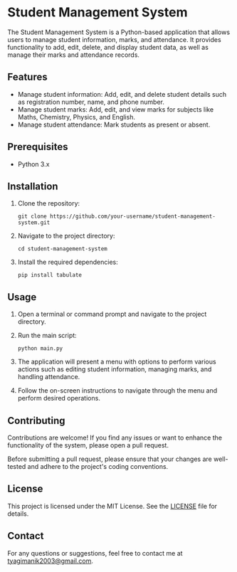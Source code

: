 # Student Management System

The Student Management System is a Python-based application that allows users to manage student information, marks, and attendance. It provides functionality to add, edit, delete, and display student data, as well as manage their marks and attendance records.

## Features

- Manage student information: Add, edit, and delete student details such as registration number, name, and phone number.
- Manage student marks: Add, edit, and view marks for subjects like Maths, Chemistry, Physics, and English.
- Manage student attendance: Mark students as present or absent.

## Prerequisites

- Python 3.x

## Installation

1. Clone the repository:

   ```shell
   git clone https://github.com/your-username/student-management-system.git
   ```

2. Navigate to the project directory:

   ```shell
   cd student-management-system
   ```

3. Install the required dependencies:

   ```shell
   pip install tabulate
   ```

## Usage

1. Open a terminal or command prompt and navigate to the project directory.

2. Run the main script:

   ```shell
   python main.py
   ```

3. The application will present a menu with options to perform various actions such as editing student information, managing marks, and handling attendance.

4. Follow the on-screen instructions to navigate through the menu and perform desired operations.

## Contributing

Contributions are welcome! If you find any issues or want to enhance the functionality of the system, please open a pull request. 

Before submitting a pull request, please ensure that your changes are well-tested and adhere to the project's coding conventions.

## License

This project is licensed under the MIT License. See the [LICENSE](LICENSE) file for details.

## Contact

For any questions or suggestions, feel free to contact me at [tyagimanik2003@gmail.com](mailto:your-email@example.com).
